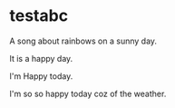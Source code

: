 # testabc

 A song about rainbows on a sunny day.

 It is a happy day.

 I'm Happy today.
 
 I'm so so happy today coz of the weather.
